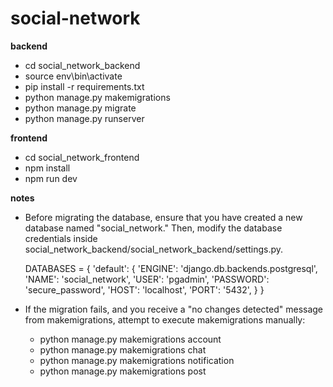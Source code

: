 # social-network

**backend**
- cd social_network_backend
- source env\bin\activate
- pip install -r requirements.txt
- python manage.py makemigrations
- python manage.py migrate
- python manage.py runserver

**frontend**
- cd social_network_frontend
- npm install
- npm run dev

**notes**
* Before migrating the database, ensure that you have created a new database named "social_network." Then, modify the database credentials inside social_network_backend/social_network_backend/settings.py.

    DATABASES = {
        'default': {
            'ENGINE': 'django.db.backends.postgresql',
            'NAME': 'social_network',
            'USER': 'pgadmin',
            'PASSWORD': 'secure_password',
            'HOST': 'localhost',
            'PORT': '5432',
        }
    }

* If the migration fails, and you receive a "no changes detected" message from makemigrations, attempt to execute makemigrations manually:
    - python manage.py makemigrations account
    - python manage.py makemigrations chat
    - python manage.py makemigrations notification
    - python manage.py makemigrations post
